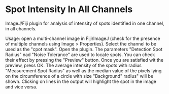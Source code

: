 # Spot Intensity In All Channels

ImageJ/Fiji plugin for analysis of intensity of spots identified in one channel, in all channels.  

Usage: open a multi-channel image in Fiji/ImageJ (check for the presence of multiple channels using Image > Properties). Select the channel to be used as the "cpot mask".  Open the plugin.  The parameters "Detection Spot Radius" nad "Noise Tolerance" are used to locate spots.  You can check their effect by pressing the "Preview" button.  Once you are satisfied wit the preview, press OK.  The average intensity of the spots with radius "Measurement Spot Radius" as well as the median value of the pixels lying on the circumference of a circle with size "Background" radius" will be shown.  Clicking on lines in the output will highlight the spot in the image and vice versa.
